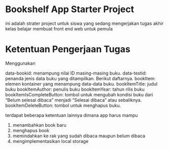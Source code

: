 # Bookshelf App Starter Project 
ini adalah strater project untuk siswa yang sedang mengerjakan tugas akhir kelas belajar membuat front end web untuk pemula

# Ketentuan Pengerjaan Tugas
Menggunakan 

data-bookid: menampung nilai ID masing-masing buku.
data-testid: penanda jenis data buku yang ditampilkan. Berikut daftarnya.
bookItem: elemen kontainer yang menampung data-data buku.
bookItemTitle: judul buku
bookItemAuthor: penulis buku
bookItemYear: tahun rilis buku
bookItemIsCompleteButton: tombol untuk mengubah kondisi buku dari “Belum selesai dibaca” menjadi “Selesai dibaca” atau sebaliknya.
bookItemDeleteButton: tombol untuk menghapus buku.

terdapat beberapa ketentuan lainnya dimana app harus mampu
1. menambahkan book baru
2. menghapus book
3. memindahkan ke rak yang sudah dibaca maupun belum dibaca
4. mengimplementasikan local storage

